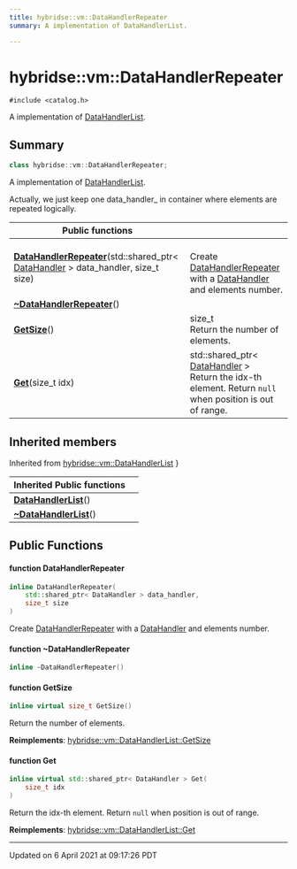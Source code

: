 ```yaml
---
title: hybridse::vm::DataHandlerRepeater
summary: A implementation of DataHandlerList. 

---
```

# hybridse::vm::DataHandlerRepeater



`#include <catalog.h>`

A implementation of [DataHandlerList](/hybridse/usage/api/c++/Classes/classhybridse_1_1vm_1_1_data_handler_list.md). 
## Summary

```cpp
class hybridse::vm::DataHandlerRepeater;
```
A implementation of [DataHandlerList](/hybridse/usage/api/c++/Classes/classhybridse_1_1vm_1_1_data_handler_list.md). 

Actually, we just keep one data_handler_ in container where elements are repeated logically. 



|  Public functions|            |
| -------------- | -------------- |
|**[DataHandlerRepeater](/hybridse/usage/api/c++/Classes/classhybridse_1_1vm_1_1_data_handler_repeater.md#function-datahandlerrepeater)**(std::shared_ptr< [DataHandler](/hybridse/usage/api/c++/Classes/classhybridse_1_1vm_1_1_data_handler.md) > data_handler, size_t size)| <br>Create [DataHandlerRepeater](/hybridse/usage/api/c++/Classes/classhybridse_1_1vm_1_1_data_handler_repeater.md) with a [DataHandler](/hybridse/usage/api/c++/Classes/classhybridse_1_1vm_1_1_data_handler.md) and elements number.  |
|**[~DataHandlerRepeater](/hybridse/usage/api/c++/Classes/classhybridse_1_1vm_1_1_data_handler_repeater.md#function-~datahandlerrepeater)**()|  |
|**[GetSize](/hybridse/usage/api/c++/Classes/classhybridse_1_1vm_1_1_data_handler_repeater.md#function-getsize)**()| size_t <br>Return the number of elements.  |
|**[Get](/hybridse/usage/api/c++/Classes/classhybridse_1_1vm_1_1_data_handler_repeater.md#function-get)**(size_t idx)| std::shared_ptr< [DataHandler](/hybridse/usage/api/c++/Classes/classhybridse_1_1vm_1_1_data_handler.md) > <br>Return the idx-th element. Return `null` when position is out of range.  |

## Inherited members
Inherited from [hybridse::vm::DataHandlerList](/hybridse/usage/api/c++/Classes/classhybridse_1_1vm_1_1_data_handler_list.md)
}

|  Inherited Public functions|            |
| -------------- | -------------- |
|**[DataHandlerList](/hybridse/usage/api/c++/Classes/classhybridse_1_1vm_1_1_data_handler_list.md#function-datahandlerlist)**()|  |
|**[~DataHandlerList](/hybridse/usage/api/c++/Classes/classhybridse_1_1vm_1_1_data_handler_list.md#function-~datahandlerlist)**()|  |


## Public Functions

#### function DataHandlerRepeater

```cpp
inline DataHandlerRepeater(
    std::shared_ptr< DataHandler > data_handler,
    size_t size
)
```

Create [DataHandlerRepeater](/hybridse/usage/api/c++/Classes/classhybridse_1_1vm_1_1_data_handler_repeater.md) with a [DataHandler](/hybridse/usage/api/c++/Classes/classhybridse_1_1vm_1_1_data_handler.md) and elements number. 

#### function ~DataHandlerRepeater

```cpp
inline ~DataHandlerRepeater()
```


#### function GetSize

```cpp
inline virtual size_t GetSize()
```

Return the number of elements. 

**Reimplements**: [hybridse::vm::DataHandlerList::GetSize](/hybridse/usage/api/c++/Classes/classhybridse_1_1vm_1_1_data_handler_list.md#function-getsize)


#### function Get

```cpp
inline virtual std::shared_ptr< DataHandler > Get(
    size_t idx
)
```

Return the idx-th element. Return `null` when position is out of range. 

**Reimplements**: [hybridse::vm::DataHandlerList::Get](/hybridse/usage/api/c++/Classes/classhybridse_1_1vm_1_1_data_handler_list.md#function-get)


-------------------------------

Updated on  6 April 2021 at 09:17:26 PDT
